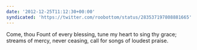 ```yaml
---
date: '2012-12-25T11:12:30+00:00'
syndicated: 'https://twitter.com/roobottom/status/283537197808881665'
---
```

Come, thou Fount of every blessing, 
tune my heart to sing thy grace; 
streams of mercy, never ceasing, 
call for songs of loudest praise.
